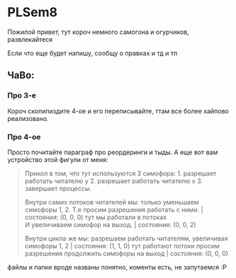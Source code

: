 # PLSem8
Пожилой привет, тут короч немного самогона и огурчиков, развлекайтеся

Если что еще будет напишу, сообщу о правках и тд и тп

## ЧаВо:

### Про 3-е

Короч скопипиздите 4-ое и его переписывайте, ттам все более хайпово реализовано.

### Про 4-ое

Просто почитайте параграф про реордеринги и тыды. А еще вот вам устройство этой фигули от меня:
<blockquote>
Прикол в том, что тут используются 3 симофора:
1. разрешает работать читателю y
2. разрешает работать читателю x
3. завершает процессы.

Внутри самих потоков читателей мы:
    только уменьшаем симофоры 1, 2. Т.е просим разрешения работать с ними. | состояния: (0, 0, 0)
    тут мы работали в потоках  
    И увеличиваем симофор на выход. | состояния: (0, 0, 2)  

Внутри цикла же мы:
    разрешаем работать читателям, увеличивая симофоры 1, 2 | состояния: (1, 1, 0)
    тут работают потоки
    просим разрешения продолжить симофоры на выход | состояния: (0, 0, 0)
</blockquote>


файлы и папки вроде названы понятно, коменты есть, не запутаемся :Р
